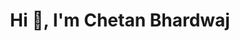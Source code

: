 <h1 align="center"> Hi 👋, I'm Chetan Bhardwaj </h1>


<!-- Profile Picture Credits: [Gas Mask Vector Image](https://freepngimg.com/png/137864-mask-vector-gas-cool-download-free-image) by [Brett Croft](https://freepngimg.com/author/brettcrof-391) (Licensed under [CC BY 4.0](https://creativecommons.org/licenses/by-nc/4.0/)) -->



<!-- <p align="left"> <img src="https://komarev.com/ghpvc/?username=chetanbhardwaj6411&label=Profile%20views&color=0e75b6&style=flat" alt="chetanbhardwaj6411" /> </p> -->

<!-- <p align="left"> <a href="https://github.com/ryo-ma/github-profile-trophy"><img src="https://github-profile-trophy.vercel.app/?username=chetanbhardwaj6411" alt="chetanbhardwaj6411" /></a> </p> -->



<!-- <h3 align="left"> Connect with me: </h3>
<p align="left">
  <a href="https://instagram.com/chetan_bhardwaj12" target="blank"><img align="center" src="https://raw.githubusercontent.com/rahuldkjain/github-profile-readme-generator/master/src/images/icons/Social/instagram.svg" alt="chetan_bhardwaj12" height="30" width="40" /></a>
  <a href="https://codeforces.com/profile/chetanbhardwaj" target="blank"><img align="center" src="https://raw.githubusercontent.com/rahuldkjain/github-profile-readme-generator/master/src/images/icons/Social/codeforces.svg" alt="chetanbhardwaj" height="30" width="40" /></a>
  <a href="https://www.leetcode.com/chetan_bhardwaj01" target="blank"><img align="center" src="https://raw.githubusercontent.com/rahuldkjain/github-profile-readme-generator/master/src/images/icons/Social/leet-code.svg" alt="chetan_bhardwaj01" height="30" width="40" /></a>
  <a href="https://www.codechef.com/users/chetan_012" target="blank"><img align="center" src="https://cdn.jsdelivr.net/npm/simple-icons@3.1.0/icons/codechef.svg" alt="chetan_012" height="30" width="40" /></a>
  <a href="https://www.hackerrank.com/coolchet2002" target="blank"><img align="center" src="https://raw.githubusercontent.com/rahuldkjain/github-profile-readme-generator/master/src/images/icons/Social/hackerrank.svg" alt="coolchet2002" height="30" width="40" /></a>
</p> -->



<!-- <h3 align="left">Languages and Tools:</h3>
<p align="left">
  <a href="https://aws.amazon.com" target="_blank" rel="noreferrer"> <img src="https://raw.githubusercontent.com/devicons/devicon/master/icons/amazonwebservices/amazonwebservices-original-wordmark.svg" alt="aws" width="40" height="40"/> </a>
  <a href="https://www.cprogramming.com/" target="_blank" rel="noreferrer"> <img src="https://raw.githubusercontent.com/devicons/devicon/master/icons/c/c-original.svg" alt="c" width="40" height="40"/> </a>
  <a href="https://www.w3schools.com/cpp/" target="_blank" rel="noreferrer"> <img src="https://raw.githubusercontent.com/devicons/devicon/master/icons/cplusplus/cplusplus-original.svg" alt="cplusplus" width="40" height="40"/> </a>
  <a href="https://www.w3schools.com/css/" target="_blank" rel="noreferrer"> <img src="https://raw.githubusercontent.com/devicons/devicon/master/icons/css3/css3-original-wordmark.svg" alt="css3" width="40" height="40"/> </a>
  <a href="https://golang.org" target="_blank" rel="noreferrer"> <img src="https://raw.githubusercontent.com/devicons/devicon/master/icons/go/go-original.svg" alt="go" width="40" height="40"/> </a>
  <a href="https://www.w3.org/html/" target="_blank" rel="noreferrer"> <img src="https://raw.githubusercontent.com/devicons/devicon/master/icons/html5/html5-original-wordmark.svg" alt="html5" width="40" height="40"/> </a>
  <a href="https://www.java.com" target="_blank" rel="noreferrer"> <img src="https://raw.githubusercontent.com/devicons/devicon/master/icons/java/java-original.svg" alt="java" width="40" height="40"/> </a>
  <a href="https://www.mysql.com/" target="_blank" rel="noreferrer"> <img src="https://raw.githubusercontent.com/devicons/devicon/master/icons/mysql/mysql-original-wordmark.svg" alt="mysql" width="40" height="40"/> </a>
</p> -->



<!-- <p> <img align="center" src="https://github-readme-stats.vercel.app/api?username=chetanbhardwaj6411&count_private=true&show_icons=true&theme=radical&locale=en&hide=stars,prs,issues" alt="chetanbhardwaj6411" /> </p> -->

<!-- <p> <img align="center" src="https://github-readme-stats.vercel.app/api/top-langs?username=chetanbhardwaj6411&show_icons=true&theme=radical&locale=en&layout=compact" alt="chetanbhardwaj6411" /> </p> -->

<!-- <p> <img align="center" width="500px" src="https://github-readme-streak-stats.herokuapp.com/?user=ChetanBhardwaj6411&theme=dark" alt="ChetanBhardwaj6411" /> </p> -->





<!--

**ChetanBhardwaj6411/ChetanBhardwaj6411** is a ✨ _special_ ✨ repository because its `README.md` (this file) appears on your GitHub profile.

Here are some ideas to get you started:

- 🔭 I’m currently working on ...
- 🌱 I’m currently learning ...
- 👯 I’m looking to collaborate on ...
- 🤔 I’m looking for help with ...
- 💬 Ask me about ...
- 📫 How to reach me: ...
- 😄 Pronouns: ...
- ⚡ Fun fact: ...

-->
